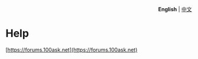 
<p align="right">
  <b>English</b> | <a href="./README_zh.md">中文</a></a>
</p>

# Help

[https://forums.100ask.net](https://forums.100ask.net)
